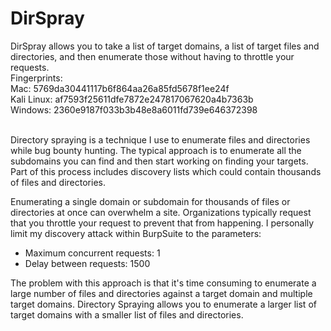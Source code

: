 # DirSpray
DirSpray allows you to take a list of target domains, a list of target files and directories, and then enumerate those without having to throttle your requests. 
<br>
Fingerprints:<br>
Mac: 5769da30441117b6f864aa26a85fd5678f1ee24f<br>
Kali Linux: af7593f25611dfe7872e247817067620a4b7363b<br>
Windows: 2360e9187f033b3b48e8a6011fd739e646372398<br>
<br>
<!-- wp:paragraph -->
<p>Directory spraying is a technique I use to enumerate files and directories while bug bounty hunting. The typical approach is to enumerate all the subdomains you can find and then start working on finding your targets. Part of this process includes discovery lists which could contain thousands of files and directories. </p>
<!-- /wp:paragraph -->

<!-- wp:paragraph -->
<p>Enumerating a single domain or subdomain for thousands of files or directories at once can overwhelm a site. Organizations typically request that you throttle your request to prevent that from happening. I personally limit my discovery attack within BurpSuite to the parameters:</p>
<!-- /wp:paragraph -->

<!-- wp:list -->
<ul><li>Maximum concurrent requests: 1</li><li>Delay between requests: 1500</li></ul>
<!-- /wp:list -->

<!-- wp:paragraph -->
<p>The problem with this approach is that it's time consuming to enumerate a large number of files and directories against a target domain and multiple target domains. Directory Spraying allows you to enumerate a larger list of target domains with a smaller list of files and directories.</p>
<!-- /wp:paragraph -->
